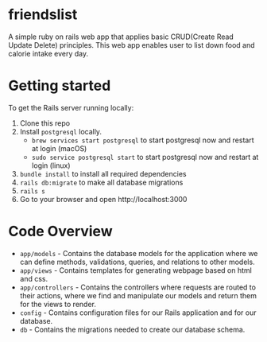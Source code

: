 # friendslist

A simple ruby on rails web app that applies basic CRUD(Create Read Update Delete) principles. This web app enables user to list down food and calorie intake every day.

# Getting started

To get the Rails server running locally:

1. Clone this repo
2. Install `postgresql` locally.
    - `brew services start postgresql` to start postgresql now and restart at login (macOS)
    - `sudo service postgresql start` to start postgresql now and restart at login (linux)
3. `bundle install` to install all required dependencies
4. `rails db:migrate` to make all database migrations
5. `rails s`
6. Go to your browser and open http://localhost:3000

# Code Overview

- `app/models` - Contains the database models for the application where we can define methods, validations, queries, and relations to other models.
- `app/views` - Contains templates for generating webpage based on html and css.
- `app/controllers` - Contains the controllers where requests are routed to their actions, where we find and manipulate our models and return them for the views to render.
- `config` - Contains configuration files for our Rails application and for our database.
- `db` - Contains the migrations needed to create our database schema.